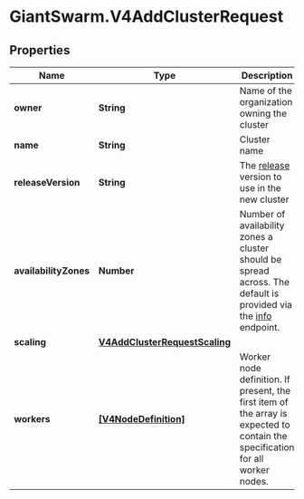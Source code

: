 # GiantSwarm.V4AddClusterRequest

## Properties
Name | Type | Description | Notes
------------ | ------------- | ------------- | -------------
**owner** | **String** | Name of the organization owning the cluster | 
**name** | **String** | Cluster name | [optional] 
**releaseVersion** | **String** | The [release](https://docs.giantswarm.io/api/#tag/releases) version to use in the new cluster  | [optional] 
**availabilityZones** | **Number** | Number of availability zones a cluster should be spread across. The default is provided via the [info](#operation/getInfo) endpoint. | [optional] 
**scaling** | [**V4AddClusterRequestScaling**](V4AddClusterRequestScaling.md) |  | [optional] 
**workers** | [**[V4NodeDefinition]**](V4NodeDefinition.md) | Worker node definition. If present, the first item of the array is expected to contain the specification for all worker nodes.  | [optional] 


